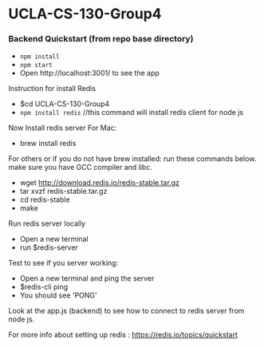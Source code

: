 # UCLA-CS-130-Group4

### Backend Quickstart (from repo base directory)

- `npm install`
- `npm start`
- Open http://localhost:3001/ to see the app

Instruction for install Redis
- $cd UCLA-CS-130-Group4
- `npm install redis`  //this command will install redis client for node js

Now Install redis server
For Mac:
- brew install redis

For others or if you do not have brew installed:
run these commands below. make sure you have GCC compiler and libc.
- wget http://download.redis.io/redis-stable.tar.gz
- tar xvzf redis-stable.tar.gz
- cd redis-stable
- make

Run redis server locally
- Open a new terminal
- run $redis-server

Test to see if you server working:
- Open a new terminal and ping the server
- $redis-cli ping
- You should see 'PONG'

Look at the app.js (backend) to see how to connect to redis server from node js.

For more info about setting up redis : https://redis.io/topics/quickstart
